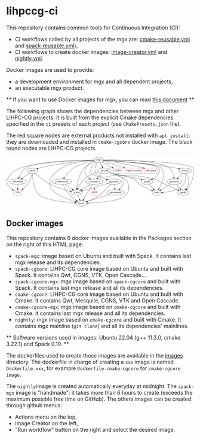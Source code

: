 # lihpccg-ci

This repository contains common tools for Continuous Integration (CI):
- CI workflows called by all projects of the mgx are: [cmake-reusable.yml](./.github/workflows/cmake-reusable.yml) and [spack-reusable.yml](./.github/workflows/spack-reusable.yml)),
- CI workflows to create docker images: [image-creator.yml](./.github/workflows/image-creator.yml) and [nightly.yml](./.github/workflows/nightly.yml).

Docker images are used to provide:
- a development environment for mgx and all dependent projects,
- an executable mgx product.

** If you want to use Docker images for mgx, you can read [this document](./CONTAINERS.md) **

The following graph shows the dependencies between mgx and other LIHPC-CG projects. It is built from the explicit Cmake dependencies specified in the `ci` presets of each project (see `CMakePresets.json` file).

The red square nodes are external products not installed with `apt install`: they are downloaded and installed in `cmake-cgcore` docker image.
The black round nodes are LIHPC-CG projects.

![Dependencies Graph Image](cg-dependencies.png)

## Docker images

This repository contains 6 docker images available in the Packages section on the right of this HTML page:
- `spack-mgx`: image based on Ubuntu and built with Spack. It contains last mgx release and its dependencies.
- `spack-cgcore`: LIHPC-CG core image based on Ubuntu and built with Spack. It contains Qwt, CGNS, VTK, Open Cascade...
- `spack-cgcore-mgx`: mgx image based on `spack-cgcore` and built with Spack. It contains last mgx release and all its dependencies.
- `cmake-cgcore`: LIHPC-CG core image based on Ubuntu and built with Cmake. It contains Qwt, Mesquite, CGNS, VTK and Open Cascade.
- `cmake-cgcore-mgx`: mgx image based on `cmake-cgcore` and built with Cmake. It contains last mgx release and all its dependencies.
- `nightly`: mgx image based on `cmake-cgcore` and built with Cmake. It contains mgx mainline (`git clone`) and all its dependencies' mainlines.

** Software versions used in images: Ubuntu 22.04 (g++ 11.3.0, cmake 3.22.1) and Spack 0.19. **

The dockerfiles used to create those images are available in the [images](./images) directory. The dockerfile in charge of creating a `xxx` image is named `Dockerfile.xxx`, for example `Dockerfile.cmake-cgcore` for `cmake-cgcore image`.

The `nightly`image is created automatically everyday at midnight. The `spack-mgx` image is "handmade": it takes more than 6 hours to create (exceeds the maximum possible free time on GitHub). The others images can be created through github menus:
- Actions menu on the top,
- Image Creator on the left,
- "Run workflow" button on the right and select the desired image.
 

